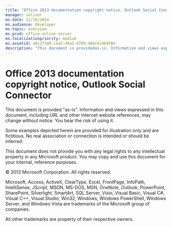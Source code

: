 ```yaml
---
title: "Office 2013 documentation copyright notice, Outlook Social Connector"
manager: soliver
ms.date: 11/16/2014
ms.audience: Developer
ms.topic: overview
ms.prod: office-online-server
ms.localizationpriority: medium
ms.assetid: a9c2f3d9-cea2-49a3-b709-40dc614b9f86
description: "This document is providedas-is. Information and views expressed in this document, including URL and other Internet website references, may change without notice. You bear the risk of using it."
---
```


# Office 2013 documentation copyright notice, Outlook Social Connector

This document is provided "as-is". Information and views expressed in this document, including URL and other Internet website references, may change without notice. You bear the risk of using it. 
  
Some examples depicted herein are provided for illustration only and are fictitious. No real association or connection is intended or should be inferred.
  
This document does not provide you with any legal rights to any intellectual property in any Microsoft product. You may copy and use this document for your internal, reference purposes. 
  
© 2013 Microsoft Corporation. All rights reserved.
  
Microsoft, Access, ActiveX, ClearType, Excel, FrontPage, InfoPath, IntelliSense, JScript, MSDN, MS-DOS, MSN, OneNote, Outlook, PowerPoint, SharePoint, Silverlight, SmartArt, SQL Server, Visio, Visual Basic, Visual C#, Visual C++, Visual Studio, Win32, Windows, Windows PowerShell, Windows Server, and Windows Vista are trademarks of the Microsoft group of companies.
  
All other trademarks are property of their respective owners.
  


